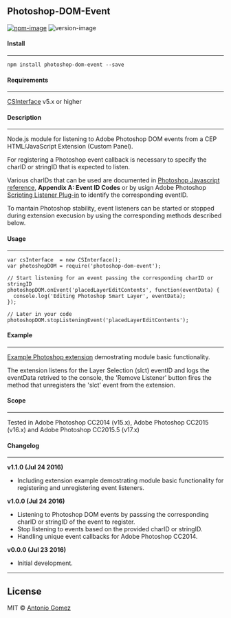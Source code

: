## Photoshop-DOM-Event

[![npm-image](https://img.shields.io/badge/npm-v1.1.0-ff69b4.svg)](https://www.npmjs.com/package/photoshop-dom-event)
![version-image](https://img.shields.io/badge/license-MIT-ff69b4.svg)


#### Install
--------

```
npm install photoshop-dom-event --save
```


#### Requirements
--------

[CSInterface][0] v5.x or higher


#### Description
-----------

Node.js module for listening to Adobe Photoshop DOM events from a CEP HTML/JavaScript Extension (Custom Panel).

For registering a Photoshop event callback is necessary to specify the charID or stringID that is expected to listen.

Various charIDs that can be used are documented in [Photoshop Javascript reference][1], **Appendix A: Event ID Codes** or by usign Adobe Photoshop [Scripting Listener Plug-in][2] to identify the corresponding eventID. 

To mantain Photoshop stability, event listeners can be started or stopped during extension execusion by using the corresponding methods described below.


#### Usage
--------

```
var csInterface  = new CSInterface();
var photoshopDOM = require('photoshop-dom-event');

// Start listening for an event passing the corresponding charID or stringID
photoshopDOM.onEvent('placedLayerEditContents', function(eventData) {
  console.log('Editing Photoshop Smart Layer', eventData);
});

// Later in your code
photoshopDOM.stopListeningEvent('placedLayerEditContents');
```


#### Example
--------

[Example Photoshop extension][4] demostrating module basic functionality.

The extension listens for the Layer Selection (slct) eventID and logs the eventData retrived to the console, the 'Remove Listener' button fires the method that unregisters the 'slct' event from the extension.


#### Scope
--------

Tested in Adobe Photoshop CC2014 (v15.x), Adobe Photoshop CC2015 (v16.x) and Adobe Photoshop CC2015.5 (v17.x)


#### Changelog
--------

**v1.1.0 (Jul 24 2016)**
*    Including extension example demostrating module basic functionality for registering and unregistering event listeners.

**v1.0.0 (Jul 24 2016)**
*    Listening to Photoshop DOM events by passsing the corresponding charID or stringID of the event to register.
*    Stop listening to events based on the provided charID or stringID.
*    Handling unique event callbacks for Adobe Photoshop CC2014.

**v0.0.0 (Jul 23 2016)**
*    Initial development.


--------
## License
MIT © [Antonio Gomez][2]

[0]: https://github.com/Adobe-CEP/CEP-Resources
[1]: http://wwwimages.adobe.com/content/dam/Adobe/en/devnet/photoshop/pdfs/photoshop-cc-javascript-ref-2015.pdf
[2]: http://www.adobe.com/devnet/photoshop/scripting.html
[3]: http://antoniogomez.me/
[4]: https://github.com/antonio-gomez/photoshop-dom-event/tree/master/example